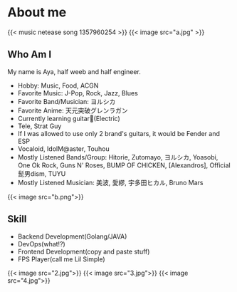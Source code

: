 # About me


{{< music netease song 1357960254 >}}
{{< image src="a.jpg" >}}
## Who Am I

My name is Aya, half weeb and half engineer.

* Hobby: Music, Food, ACGN
* Favorite Music: J-Pop, Rock, Jazz, Blues
* Favorite Band/Musician: ヨルシカ
* Favorite Anime: 天元突破グレンラガン
* Currently learning guitar🎸(Electric)
* Tele, Strat Guy
* If I was allowed to use only 2 brand's guitars, it would be Fender and ESP
* Vocaloid, IdolM@aster, Touhou
* Mostly Listened Bands/Group: Hitorie, Zutomayo, ヨルシカ, Yoasobi, One Ok Rock, Guns N' Roses, BUMP OF CHICKEN, [Alexandros], Official髭男dism, TUYU
* Mostly Listened Musician: 美波, 愛繆, 宇多田ヒカル, Bruno Mars

{{< image src="b.png">}}
## Skill

* Backend Development(Golang/JAVA)
* DevOps(what!?)
* Frontend Development(copy and paste stuff)
* FPS Player(call me Lil Simple)

{{< image src="2.jpg">}}
{{< image src="3.jpg">}}
{{< image src="4.jpg">}}
